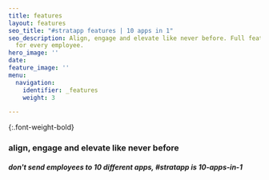 ```yaml
---
title: features
layout: features
seo_title: "#stratapp features | 10 apps in 1"
seo_description: Align, engage and elevate like never before. Full features made available
  for every employee.
hero_image: ''
date: 
feature_image: ''
menu:
  navigation:
    identifier: _features
    weight: 3

---
```

{:.font-weight-bold}

### align, engage and elevate like never before

##### don't send employees to 10 different apps, #stratapp is 10-apps-in-1